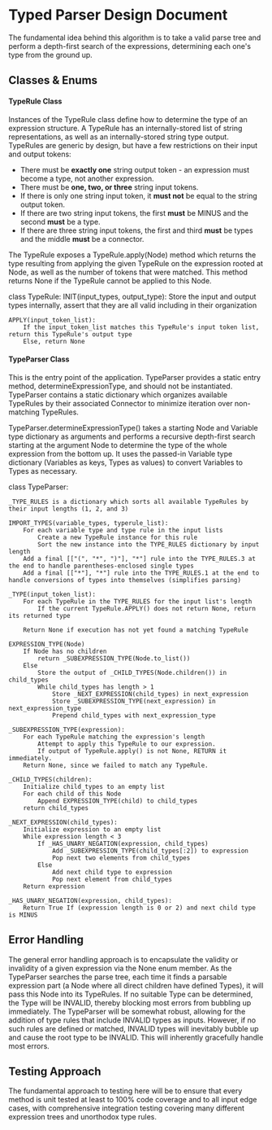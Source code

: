 # Typed Parser Design Document

The fundamental idea behind this algorithm is to take a valid parse tree and perform a depth-first search of the expressions, determining each one's type from the ground up.

## Classes & Enums

#### TypeRule Class

Instances of the TypeRule class define how to determine the type of an expression structure. A TypeRule has an internally-stored list of string representations, as well as an internally-stored string type output. TypeRules are generic by design, but have a few restrictions on their input and output tokens:
- There must be **exactly one** string output token - an expression must become a type, not another expression.
- There must be **one, two, or three** string input tokens.
- If there is only one string input token, it **must not** be equal to the string output token.
- If there are two string input tokens, the first **must** be MINUS and the second **must** be a type.
- If there are three string input tokens, the first and third **must** be types and the middle **must** be a connector.

The TypeRule exposes a TypeRule.apply(Node) method which returns the type resulting from applying the given TypeRule on the expression rooted at Node, as well as the number of tokens that were matched. This method returns None if the TypeRule cannot be applied to this Node.

class TypeRule:
    INIT(input_types, output_type):
        Store the input and output types internally, assert that they are all valid including in their organization

    APPLY(input_token_list):
        If the input_token_list matches this TypeRule's input token list, return this TypeRule's output type
        Else, return None

#### TypeParser Class

This is the entry point of the application. TypeParser provides a static entry method, determineExpressionType, and should not be instantiated. TypeParser contains a static dictionary which organizes available TypeRules by their associated Connector to minimize iteration over non-matching TypeRules.

TypeParser.determineExpressionType() takes a starting Node and Variable type dictionary as arguments and performs a recursive depth-first search starting at the argument Node to determine the type of the whole expression from the bottom up. It uses the passed-in Variable type dictionary (Variables as keys, Types as values) to convert Variables to Types as necessary.

class TypeParser:

    _TYPE_RULES is a dictionary which sorts all available TypeRules by their input lengths (1, 2, and 3)

    IMPORT_TYPES(variable_types, typerule_list):
        For each variable type and type rule in the input lists
            Create a new TypeRule instance for this rule
            Sort the new instance into the TYPE_RULES dictionary by input length
        Add a final [["(", "*", ")"], "*"] rule into the TYPE_RULES.3 at the end to handle parentheses-enclosed single types
        Add a final [["*"], "*"] rule into the TYPE_RULES.1 at the end to handle conversions of types into themselves (simplifies parsing)

    _TYPE(input_token_list):
        For each TypeRule in the TYPE_RULES for the input list's length
            If the current TypeRule.APPLY() does not return None, return its returned type

        Return None if execution has not yet found a matching TypeRule

    EXPRESSION_TYPE(Node)
        If Node has no children
            return _SUBEXPRESSION_TYPE(Node.to_list())
        Else
            Store the output of _CHILD_TYPES(Node.children()) in child_types
            While child_types has length > 1
                Store _NEXT_EXPRESSION(child_types) in next_expression
                Store _SUBEXPRESSION_TYPE(next_expression) in next_expression_type
                Prepend child_types with next_expression_type

    _SUBEXPRESSION_TYPE(expression):
        For each TypeRule matching the expression's length
            Attempt to apply this TypeRule to our expression.
            If output of TypeRule.apply() is not None, RETURN it immediately.
        Return None, since we failed to match any TypeRule.

    _CHILD_TYPES(children):
        Initialize child_types to an empty list
        For each child of this Node
            Append EXPRESSION_TYPE(child) to child_types
        return child_types

    _NEXT_EXPRESSION(child_types):
        Initialize expression to an empty list
        While expression length < 3
            If _HAS_UNARY_NEGATION(expression, child_types)
                Add _SUBEXPRESSION_TYPE(child_types[:2]) to expression
                Pop next two elements from child_types
            Else
                Add next child type to expression
                Pop next element from child_types
        Return expression

    _HAS_UNARY_NEGATION(expression, child_types):
        Return True If (expression length is 0 or 2) and next child type is MINUS
            
        

## Error Handling

The general error handling approach is to encapsulate the validity or invalidity of a given expression via the None enum member. As the TypeParser searches the parse tree, each time it finds a parsable expression part (a Node where all direct children have defined Types), it will pass this Node into its TypeRules. If no suitable Type can be determined, the Type will be INVALID, thereby blocking most errors from bubbling up immediately. The TypeParser will be somewhat robust, allowing for the addition of type rules that include INVALID types as inputs. However, if no such rules are defined or matched, INVALID types will inevitably bubble up and cause the root type to be INVALID. This will inherently gracefully handle most errors.

## Testing Approach

The fundamental approach to testing here will be to ensure that every method is unit tested at least to 100% code coverage and to all input edge cases, with comprehensive integration testing covering many different expression trees and unorthodox type rules.